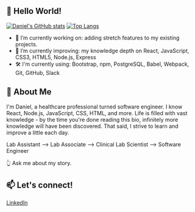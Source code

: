 ## 👋 Hello World!
[![Daniel's GitHub stats](https://github-readme-stats.vercel.app/api?username=thedanielyeh&show_icons=true&theme=dark)](https://github.com/thedanielyeh/github-readme-stats)
[![Top Langs](https://github-readme-stats.vercel.app/api/top-langs/?username=thedanielyeh&layout=compact&show_icons=true&theme=dark)](https://github.com/thedanielyeh/github-readme-stats)

- 🔭 I’m currently working on: adding stretch features to my existing projects.
- 🌱 I’m currently improving: my knowledge depth on React, JavaScript, CSS3, HTML5, Node.js, Express
- 🛠 I'm currently using: Bootstrap, npm, PostgreSQL, Babel, Webpack, Git, GitHub, Slack

## 💬 About Me
I'm Daniel, a healthcare professional turned software engineer. I know React, Node.js, JavaScript, CSS, HTML, and more. Life is filled with vast knowledge - by the time you're done reading this bio, infinitely more knowledge will have been discovered. That said, I strive to learn and improve a little each day.

Lab Assistant --> Lab Associate --> Clinical Lab Scientist --> Software Engineer

👆 Ask me about my story.

## 📫 Let's connect!
<a href="https://www.linkedin.com/in/the-daniel-yeh/">LinkedIn</a>
<!--
**theDanielYeh/theDanielYeh** is a ✨ _special_ ✨ repository because its `README.md` (this file) appears on your GitHub profile.

Here are some ideas to get you started:

- 🔭 I’m currently working on ...
- 🌱 I’m currently learning ...
- 👯 I’m looking to collaborate on ...
- 🤔 I’m looking for help with ...
- 💬 Ask me about ...
- 📫 How to reach me: ...
- 😄 Pronouns: ...
- ⚡ Fun fact: ...
-->
